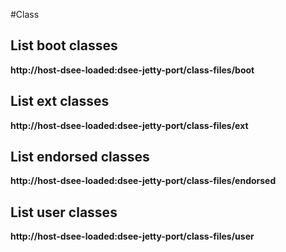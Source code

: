 #Class

## List boot classes

__http://host-dsee-loaded:dsee-jetty-port/class-files/boot__

## List ext classes

__http://host-dsee-loaded:dsee-jetty-port/class-files/ext__

## List endorsed classes

__http://host-dsee-loaded:dsee-jetty-port/class-files/endorsed__

## List user classes

__http://host-dsee-loaded:dsee-jetty-port/class-files/user__
